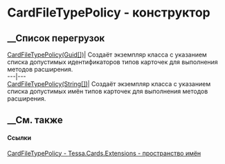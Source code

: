 # CardFileTypePolicy - конструктор
##  __Список перегрузок
[CardFileTypePolicy(Guid[])](M_Tessa_Cards_Extensions_CardFileTypePolicy__ctor.htm)|
Создаёт экземпляр класса с указанием списка допустимых идентификаторов типов
карточек для выполнения методов расширения.  
---|---  
[CardFileTypePolicy(String[])](M_Tessa_Cards_Extensions_CardFileTypePolicy__ctor_1.htm)|
Создаёт экземпляр класса с указанием списка допустимых имён типов карточек для
выполнения методов расширения.  
## __См. также
#### Ссылки
[CardFileTypePolicy - ](T_Tessa_Cards_Extensions_CardFileTypePolicy.htm)
[Tessa.Cards.Extensions - пространство имён](N_Tessa_Cards_Extensions.htm)
